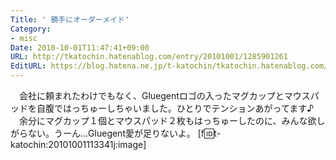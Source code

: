 ```yaml
---
Title: ' 勝手にオーダーメイド'
Category:
- misc
Date: 2010-10-01T11:47:41+09:00
URL: http://tkatochin.hatenablog.com/entry/20101001/1285901261
EditURL: https://blog.hatena.ne.jp/t-katochin/tkatochin.hatenablog.com/atom/entry/6653586347154753354
---
```


　会社に頼まれたわけでもなく、Gluegentロゴの入ったマグカップとマウスパッドを自腹ではっちゅーしちゃいました。ひとりでテンションあがってます♪
　余分にマグカップ１個とマウスパッド２枚もはっちゅーしたのに、みんな欲しがらない。うーん...Gluegent愛が足りないよ。
[f:id:t-katochin:20101001113341j:image]
